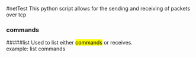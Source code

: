 #netTest
This python script allows for the sending and receiving of packets over tcp

### commands
#####list
Used to list either <mark>commands</mark> or receives.<br/>
example: list commands